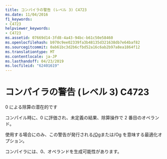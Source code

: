 ```yaml
---
title: コンパイラの警告 (レベル 3) C4723
ms.date: 11/04/2016
f1_keywords:
- C4723
helpviewer_keywords:
- C4723
ms.assetid: 07669d14-3fd8-4a43-94bc-b61c50e58460
ms.openlocfilehash: b970c9ee02339fa3b48135d321638db7e64baf82
ms.sourcegitcommit: 0ab61bc3d2b6cfbd52a16c6ab2b97a8ea1864f12
ms.translationtype: MT
ms.contentlocale: ja-JP
ms.lasthandoff: 04/23/2019
ms.locfileid: "62401619"
---
```

# <a name="compiler-warning-level-3-c4723"></a>コンパイラの警告 (レベル 3) C4723

0 による除算の潜在的です

コンパイル時に、0 に評価され、未定義の結果、除算操作で 2 番目のオペランド。

使用する場合にのみ、この警告が発行される[/Og](../../build/reference/og-global-optimizations.md)または/Og を意味する最適化オプション。

コンパイラには、0、オペランドを生成可能性があります。